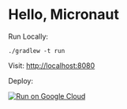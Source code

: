 # Hello, Micronaut

Run Locally:
```
./gradlew -t run
```

Visit: [http://localhost:8080](http://localhost:8080)

Deploy:

[![Run on Google Cloud](https://storage.googleapis.com/cloudrun/button.png)](https://console.cloud.google.com/cloudshell/editor?shellonly=true&cloudshell_image=gcr.io/ahmetb-public/button&cloudshell_git_repo=https://github.com/jamesward/hello-micronaut.git)
